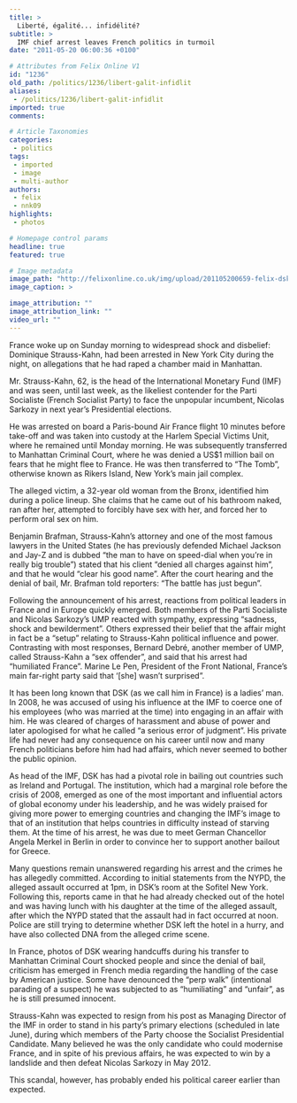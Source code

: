 ```yaml
---
title: >
  Liberté, égalité... infidélité?
subtitle: >
  IMF chief arrest leaves French politics in turmoil
date: "2011-05-20 06:00:36 +0100"

# Attributes from Felix Online V1
id: "1236"
old_path: /politics/1236/libert-galit-infidlit
aliases:
 - /politics/1236/libert-galit-infidlit
imported: true
comments:

# Article Taxonomies
categories:
 - politics
tags:
 - imported
 - image
 - multi-author
authors:
 - felix
 - nnk09
highlights:
 - photos

# Homepage control params
headline: true
featured: true

# Image metadata
image_path: "http://felixonline.co.uk/img/upload/201105200659-felix-dsk-handcuffed.jpg"
image_caption: >

image_attribution: ""
image_attribution_link: ""
video_url: ""
---
```


France woke up on Sunday morning to widespread shock and disbelief: Dominique Strauss-Kahn, had been arrested in New York City during the night, on allegations that he had raped a chamber maid in Manhattan.

Mr. Strauss-Kahn, 62, is the head of the International Monetary Fund (IMF) and was seen, until last week, as the likeliest contender for the Parti Socialiste (French Socialist Party) to face the unpopular incumbent, Nicolas Sarkozy in next year’s Presidential elections.

He was arrested on board a Paris-bound Air France flight 10 minutes before take-off and was taken into custody at the Harlem Special Victims Unit, where he remained until Monday morning. He was subsequently transferred to Manhattan Criminal Court, where he was denied a US$1 million bail on fears that he might flee to France. He was then transferred to “The Tomb”, otherwise known as Rikers Island, New York’s main jail complex.

The alleged victim, a 32-year old woman from the Bronx, identified him during a police lineup. She claims that he came out of his bathroom naked, ran after her, attempted to forcibly have sex with her, and forced her to perform oral sex on him.

Benjamin Brafman, Strauss-Kahn’s attorney and one of the most famous lawyers in the United States (he has previously defended Michael Jackson and Jay-Z and is dubbed “the man to have on speed-dial when you’re in really big trouble”) stated that his client “denied all charges against him”, and that he would “clear his good name”. After the court hearing and the denial of bail, Mr. Brafman told reporters: “The battle has just begun”.

Following the announcement of his arrest, reactions from political leaders in France and in Europe quickly emerged. Both members of the Parti Socialiste and Nicolas Sarkozy’s UMP reacted with sympathy, expressing “sadness, shock and bewilderment”. Others expressed their belief that the affair might in fact be a “setup” relating to Strauss-Kahn political influence and power. Contrasting with most responses, Bernard Debré, another member of UMP, called Strauss-Kahn a “sex offender”, and said that his arrest had “humiliated France”. Marine Le Pen, President of the Front National, France’s main far-right party said that ‘[she] wasn’t surprised”.

It has been long known that DSK (as we call him in France) is a ladies’ man. In 2008, he was accused of using his influence at the IMF to coerce one of his employees (who was married at the time) into engaging in an affair with him. He was cleared of charges of harassment and abuse of power and later apologised for what he called “a serious error of judgment”. His private life had never had any consequence on his career until now and many French politicians before him had had affairs, which never seemed to bother the public opinion.

As head of the IMF, DSK has had a pivotal role in bailing out countries such as Ireland and Portugal. The institution, which had a marginal role before the crisis of 2008, emerged as one of the most important and influential actors of global economy under his leadership, and he was widely praised for giving more power to emerging countries and changing the IMF’s image to that of an institution that helps countries in difficulty instead of starving them. At the time of his arrest, he was due to meet German Chancellor Angela Merkel in Berlin in order to convince her to support another bailout for Greece.

Many questions remain unanswered regarding his arrest and the crimes he has allegedly committed. According to initial statements from the NYPD, the alleged assault occurred at 1pm, in DSK’s room at the Sofitel New York. Following this, reports came in that he had already checked out of the hotel and was having lunch with his daughter at the time of the alleged assault, after which the NYPD stated that the assault had in fact occurred at noon. Police are still trying to determine whether DSK left the hotel in a hurry, and have also collected DNA from the alleged crime scene.

In France, photos of DSK wearing handcuffs during his transfer to Manhattan Criminal Court shocked people and since the denial of bail, criticism has emerged in French media regarding the handling of the case by American justice. Some have denounced the “perp walk” (intentional parading of a suspect) he was subjected to as “humiliating” and “unfair”, as he is still presumed innocent.

Strauss-Kahn was expected to resign from his post as Managing Director of the IMF in order to stand in his party’s primary elections (scheduled in late June), during which members of the Party choose the Socialist Presidential Candidate. Many believed he was the only candidate who could modernise France, and in spite of his previous affairs, he was expected to win by a landslide and then defeat Nicolas Sarkozy in May 2012.

This scandal, however, has probably ended his political career earlier than expected.
